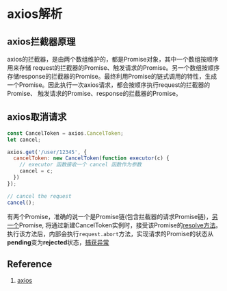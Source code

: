 # axios解析

## axios拦截器原理

axios的拦截器，是由两个数组维护的，都是Promise对象，其中一个数组按顺序用来存储 request的拦截器的Promise、触发请求的Promise。另一个数组按顺序存储response的拦截器的Promise。最终利用Promise的链式调用的特性，生成一个Promise。因此执行一次axios请求，都会按顺序执行request的拦截器的Promise、 触发请求的Promise、response的拦截器的Promise。

## axios取消请求
```javascript
const CancelToken = axios.CancelToken;
let cancel;

axios.get('/user/12345', {
  cancelToken: new CancelToken(function executor(c) {
    // executor 函数接收一个 cancel 函数作为参数
    cancel = c;
  })
});

// cancel the request
cancel();
```

有两个Promise，准确的说一个是Promise链(包含拦截器的请求Promise链)，[另一个](https://github.com/axios/axios/blob/7821ed20892f478ca6aea929559bd02ffcc8b063/lib/adapters/xhr.js#L170)Promise, 将通过新建CancelToken实例时，接受该Promise的[resolve方法](https://github.com/axios/axios/blob/master/lib/cancel/CancelToken.js#L17)。执行该方法后，内部会执行`request.abort`方法，实现请求的Promise的状态从**pending**变为**rejected**状态，[捕获异常](https://github.com/axios/axios/blob/master/lib/core/dispatchRequest.js#L67)


## Reference

1. [axios](https://github.com/axios/axios/blob/master/lib/core/Axios.js)

